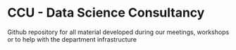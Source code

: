 # CCU - Data Science Consultancy
Github repository for all material developed during our meetings, workshops or to help with the department infrastructure 
